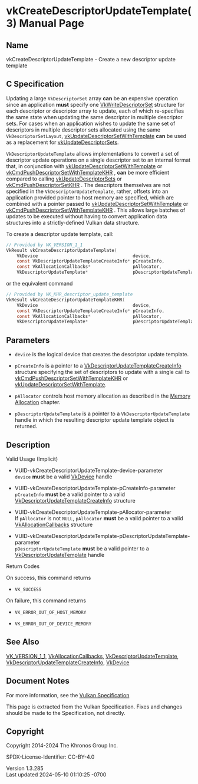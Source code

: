 # vkCreateDescriptorUpdateTemplate(3) Manual Page

## Name

vkCreateDescriptorUpdateTemplate - Create a new descriptor update
template



## <a href="#_c_specification" class="anchor"></a>C Specification

Updating a large `VkDescriptorSet` array **can** be an expensive
operation since an application **must** specify one
[VkWriteDescriptorSet](https://registry.khronos.org/vulkan/specs/1.3-extensions/man/html/VkWriteDescriptorSet.html) structure for each
descriptor or descriptor array to update, each of which re-specifies the
same state when updating the same descriptor in multiple descriptor
sets. For cases when an application wishes to update the same set of
descriptors in multiple descriptor sets allocated using the same
`VkDescriptorSetLayout`,
[vkUpdateDescriptorSetWithTemplate](https://registry.khronos.org/vulkan/specs/1.3-extensions/man/html/vkUpdateDescriptorSetWithTemplate.html)
**can** be used as a replacement for
[vkUpdateDescriptorSets](https://registry.khronos.org/vulkan/specs/1.3-extensions/man/html/vkUpdateDescriptorSets.html).

`VkDescriptorUpdateTemplate` allows implementations to convert a set of
descriptor update operations on a single descriptor set to an internal
format that, in conjunction with
[vkUpdateDescriptorSetWithTemplate](https://registry.khronos.org/vulkan/specs/1.3-extensions/man/html/vkUpdateDescriptorSetWithTemplate.html)
or
[vkCmdPushDescriptorSetWithTemplateKHR](https://registry.khronos.org/vulkan/specs/1.3-extensions/man/html/vkCmdPushDescriptorSetWithTemplateKHR.html)
, **can** be more efficient compared to calling
[vkUpdateDescriptorSets](https://registry.khronos.org/vulkan/specs/1.3-extensions/man/html/vkUpdateDescriptorSets.html) or
[vkCmdPushDescriptorSetKHR](https://registry.khronos.org/vulkan/specs/1.3-extensions/man/html/vkCmdPushDescriptorSetKHR.html) . The
descriptors themselves are not specified in the
`VkDescriptorUpdateTemplate`, rather, offsets into an application
provided pointer to host memory are specified, which are combined with a
pointer passed to
[vkUpdateDescriptorSetWithTemplate](https://registry.khronos.org/vulkan/specs/1.3-extensions/man/html/vkUpdateDescriptorSetWithTemplate.html)
or
[vkCmdPushDescriptorSetWithTemplateKHR](https://registry.khronos.org/vulkan/specs/1.3-extensions/man/html/vkCmdPushDescriptorSetWithTemplateKHR.html)
. This allows large batches of updates to be executed without having to
convert application data structures into a strictly-defined Vulkan data
structure.

To create a descriptor update template, call:

``` c
// Provided by VK_VERSION_1_1
VkResult vkCreateDescriptorUpdateTemplate(
    VkDevice                                    device,
    const VkDescriptorUpdateTemplateCreateInfo* pCreateInfo,
    const VkAllocationCallbacks*                pAllocator,
    VkDescriptorUpdateTemplate*                 pDescriptorUpdateTemplate);
```

or the equivalent command

``` c
// Provided by VK_KHR_descriptor_update_template
VkResult vkCreateDescriptorUpdateTemplateKHR(
    VkDevice                                    device,
    const VkDescriptorUpdateTemplateCreateInfo* pCreateInfo,
    const VkAllocationCallbacks*                pAllocator,
    VkDescriptorUpdateTemplate*                 pDescriptorUpdateTemplate);
```

## <a href="#_parameters" class="anchor"></a>Parameters

- `device` is the logical device that creates the descriptor update
  template.

- `pCreateInfo` is a pointer to a
  [VkDescriptorUpdateTemplateCreateInfo](https://registry.khronos.org/vulkan/specs/1.3-extensions/man/html/VkDescriptorUpdateTemplateCreateInfo.html)
  structure specifying the set of descriptors to update with a single
  call to
  [vkCmdPushDescriptorSetWithTemplateKHR](https://registry.khronos.org/vulkan/specs/1.3-extensions/man/html/vkCmdPushDescriptorSetWithTemplateKHR.html)
  or
  [vkUpdateDescriptorSetWithTemplate](https://registry.khronos.org/vulkan/specs/1.3-extensions/man/html/vkUpdateDescriptorSetWithTemplate.html).

- `pAllocator` controls host memory allocation as described in the <a
  href="https://registry.khronos.org/vulkan/specs/1.3-extensions/html/vkspec.html#memory-allocation"
  target="_blank" rel="noopener">Memory Allocation</a> chapter.

- `pDescriptorUpdateTemplate` is a pointer to a
  `VkDescriptorUpdateTemplate` handle in which the resulting descriptor
  update template object is returned.

## <a href="#_description" class="anchor"></a>Description

Valid Usage (Implicit)

- <a href="#VUID-vkCreateDescriptorUpdateTemplate-device-parameter"
  id="VUID-vkCreateDescriptorUpdateTemplate-device-parameter"></a>
  VUID-vkCreateDescriptorUpdateTemplate-device-parameter  
  `device` **must** be a valid [VkDevice](https://registry.khronos.org/vulkan/specs/1.3-extensions/man/html/VkDevice.html) handle

- <a href="#VUID-vkCreateDescriptorUpdateTemplate-pCreateInfo-parameter"
  id="VUID-vkCreateDescriptorUpdateTemplate-pCreateInfo-parameter"></a>
  VUID-vkCreateDescriptorUpdateTemplate-pCreateInfo-parameter  
  `pCreateInfo` **must** be a valid pointer to a valid
  [VkDescriptorUpdateTemplateCreateInfo](https://registry.khronos.org/vulkan/specs/1.3-extensions/man/html/VkDescriptorUpdateTemplateCreateInfo.html)
  structure

- <a href="#VUID-vkCreateDescriptorUpdateTemplate-pAllocator-parameter"
  id="VUID-vkCreateDescriptorUpdateTemplate-pAllocator-parameter"></a>
  VUID-vkCreateDescriptorUpdateTemplate-pAllocator-parameter  
  If `pAllocator` is not `NULL`, `pAllocator` **must** be a valid
  pointer to a valid [VkAllocationCallbacks](https://registry.khronos.org/vulkan/specs/1.3-extensions/man/html/VkAllocationCallbacks.html)
  structure

- <a
  href="#VUID-vkCreateDescriptorUpdateTemplate-pDescriptorUpdateTemplate-parameter"
  id="VUID-vkCreateDescriptorUpdateTemplate-pDescriptorUpdateTemplate-parameter"></a>
  VUID-vkCreateDescriptorUpdateTemplate-pDescriptorUpdateTemplate-parameter  
  `pDescriptorUpdateTemplate` **must** be a valid pointer to a
  [VkDescriptorUpdateTemplate](https://registry.khronos.org/vulkan/specs/1.3-extensions/man/html/VkDescriptorUpdateTemplate.html) handle

Return Codes

On success, this command returns  
- `VK_SUCCESS`

On failure, this command returns  
- `VK_ERROR_OUT_OF_HOST_MEMORY`

- `VK_ERROR_OUT_OF_DEVICE_MEMORY`

## <a href="#_see_also" class="anchor"></a>See Also

[VK_VERSION_1_1](https://registry.khronos.org/vulkan/specs/1.3-extensions/man/html/VK_VERSION_1_1.html),
[VkAllocationCallbacks](https://registry.khronos.org/vulkan/specs/1.3-extensions/man/html/VkAllocationCallbacks.html),
[VkDescriptorUpdateTemplate](https://registry.khronos.org/vulkan/specs/1.3-extensions/man/html/VkDescriptorUpdateTemplate.html),
[VkDescriptorUpdateTemplateCreateInfo](https://registry.khronos.org/vulkan/specs/1.3-extensions/man/html/VkDescriptorUpdateTemplateCreateInfo.html),
[VkDevice](https://registry.khronos.org/vulkan/specs/1.3-extensions/man/html/VkDevice.html)

## <a href="#_document_notes" class="anchor"></a>Document Notes

For more information, see the <a
href="https://registry.khronos.org/vulkan/specs/1.3-extensions/html/vkspec.html#vkCreateDescriptorUpdateTemplate"
target="_blank" rel="noopener">Vulkan Specification</a>

This page is extracted from the Vulkan Specification. Fixes and changes
should be made to the Specification, not directly.

## <a href="#_copyright" class="anchor"></a>Copyright

Copyright 2014-2024 The Khronos Group Inc.

SPDX-License-Identifier: CC-BY-4.0

Version 1.3.285  
Last updated 2024-05-10 01:10:25 -0700
